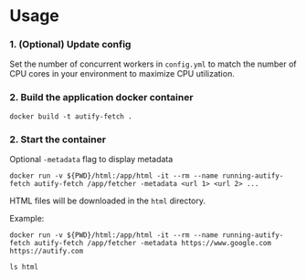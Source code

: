 # Usage

### 1. (Optional) Update config

Set the number of concurrent workers in `config.yml` to match the number of CPU cores in your environment to maximize CPU utilization.

### 2. Build the application docker container

```
docker build -t autify-fetch .
```

### 2. Start the container

Optional `-metadata` flag to display metadata

```
docker run -v ${PWD}/html:/app/html -it --rm --name running-autify-fetch autify-fetch /app/fetcher -metadata <url 1> <url 2> ...
```

HTML files will be downloaded in the `html` directory.

Example:

```
docker run -v ${PWD}/html:/app/html -it --rm --name running-autify-fetch autify-fetch /app/fetcher -metadata https://www.google.com https://autify.com

ls html
```